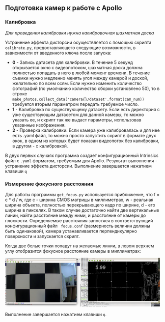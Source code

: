 ## Подготовка камер к работе с Apollo

### Калибровка

_Для проведения калибровки нужна калибровочная шахматная доска_

Устранение эффекта дисторсии осуществляется с помощью скрипта `calibrate.py`, предоставляющего следующие возможности, в зависимости от введенного ключа после запуска:
* **0** - Запись датасета для калибровки. В течение 5 секунд открывается окно с видеопотоком, шахматная доска должна полностью попадать в него в любой момент времени. В течение съемки нужно медленно менять угол между камерой и доской, желательно по всем осям. Если нужно изменить количество фотографий (по умолчанию количество сборки установлено 50), то в строке `make_photos.collect_data('camera{}/dataset'.format(cam_num))` требуется вторым параметром передать требуемое число.
* **1** - Калибровка по существующему датасету. Если есть директория с уже существующим датасетом для данной камеры, то можно указать ее, и скрипт так же выдаст параметры, использовав указанные изображения.
* **2** - Проверка калибровки. Если камера уже калибровалась и для нее есть .yaml файл, то можно просто запустить скрипт в формате двух окон, в одном из которых будет показан видеопоток без калибровки, в другом - с калибровкой.

В двух первых случаях программа создает конфигурационный Intrinsics файл c `.yaml` форматом, требуемым для Apollo. Результат выполнения - устранение эффекта дисторсии. Выполнение завершается нажатием клавиши `q`

### Измерение фокусного расстояния

Для работы программы `get_focus.py` используется приближение, что f =  c * d / w, где с - ширина CMOS матрицы в миллиметрах, w - реальная ширина объекта, полностью перекрывающего кадр по ширине, d - его ширина в пикселях. В таком случае достаточно найти две вертикальные линии, найти расстояние между ними, и расстояние от камеры до плоскости. Определяемые расстояния заностяся в соответствующий конфигурационный файл ` focus.conf` (размерность величин должны быть одинаковой), камера устанавливается перпендикулярно поверхности и запускается скрипт.

Когда две белые точки попадут на желаемые линии, в левом верхнем углу отобразится фокусное расстояние камеры в миллиметрах:

![Фокусное расстояние](img/focus.png)

Выполнение завершается нажатием клавиши `q`.
